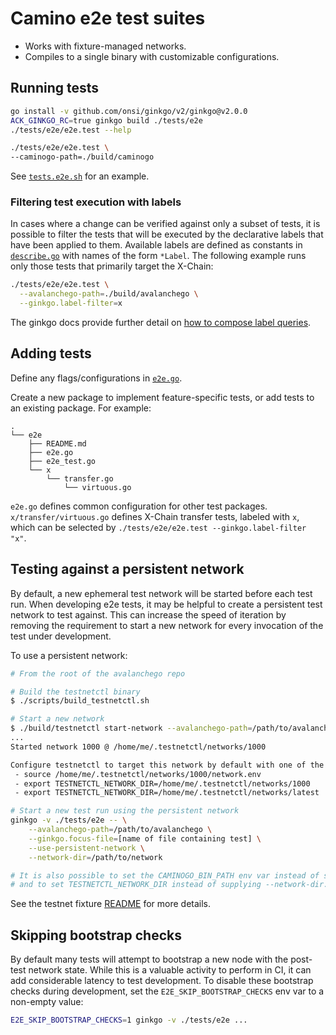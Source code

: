 # Camino e2e test suites

- Works with fixture-managed networks.
- Compiles to a single binary with customizable configurations.

## Running tests

```bash
go install -v github.com/onsi/ginkgo/v2/ginkgo@v2.0.0
ACK_GINKGO_RC=true ginkgo build ./tests/e2e
./tests/e2e/e2e.test --help

./tests/e2e/e2e.test \
--caminogo-path=./build/caminogo
```

See [`tests.e2e.sh`](../../scripts/tests.e2e.sh) for an example.

### Filtering test execution with labels

In cases where a change can be verified against only a subset of
tests, it is possible to filter the tests that will be executed by the
declarative labels that have been applied to them. Available labels
are defined as constants in [`describe.go`](./describe.go) with names
of the form `*Label`. The following example runs only those tests that
primarily target the X-Chain:


```bash
./tests/e2e/e2e.test \
  --avalanchego-path=./build/avalanchego \
  --ginkgo.label-filter=x
```

The ginkgo docs provide further detail on [how to compose label
queries](https://onsi.github.io/ginkgo/#spec-labels).

## Adding tests

Define any flags/configurations in [`e2e.go`](./e2e.go).

Create a new package to implement feature-specific tests, or add tests to an existing package. For example:

```
.
└── e2e
    ├── README.md
    ├── e2e.go
    ├── e2e_test.go
    └── x
        └── transfer.go
            └── virtuous.go
```

`e2e.go` defines common configuration for other test
packages. `x/transfer/virtuous.go` defines X-Chain transfer tests,
labeled with `x`, which can be selected by `./tests/e2e/e2e.test
--ginkgo.label-filter "x"`.

## Testing against a persistent network

By default, a new ephemeral test network will be started before each
test run. When developing e2e tests, it may be helpful to create a
persistent test network to test against. This can increase the speed
of iteration by removing the requirement to start a new network for
every invocation of the test under development.

To use a persistent network:

```bash
# From the root of the avalanchego repo

# Build the testnetctl binary
$ ./scripts/build_testnetctl.sh

# Start a new network
$ ./build/testnetctl start-network --avalanchego-path=/path/to/avalanchego
...
Started network 1000 @ /home/me/.testnetctl/networks/1000

Configure testnetctl to target this network by default with one of the following statements:
 - source /home/me/.testnetctl/networks/1000/network.env
 - export TESTNETCTL_NETWORK_DIR=/home/me/.testnetctl/networks/1000
 - export TESTNETCTL_NETWORK_DIR=/home/me/.testnetctl/networks/latest

# Start a new test run using the persistent network
ginkgo -v ./tests/e2e -- \
    --avalanchego-path=/path/to/avalanchego \
    --ginkgo.focus-file=[name of file containing test] \
    --use-persistent-network \
    --network-dir=/path/to/network

# It is also possible to set the CAMINOGO_BIN_PATH env var instead of supplying --avalanchego-path
# and to set TESTNETCTL_NETWORK_DIR instead of supplying --network-dir.
```

See the testnet fixture [README](../fixture/testnet/README.md) for more details.

## Skipping bootstrap checks

By default many tests will attempt to bootstrap a new node with the
post-test network state. While this is a valuable activity to perform
in CI, it can add considerable latency to test development. To disable
these bootstrap checks during development, set the
`E2E_SKIP_BOOTSTRAP_CHECKS` env var to a non-empty value:

```bash
E2E_SKIP_BOOTSTRAP_CHECKS=1 ginkgo -v ./tests/e2e ...
```
